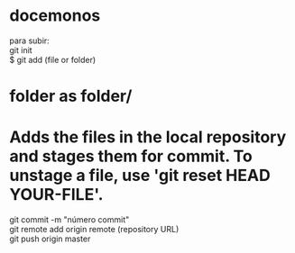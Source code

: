 # docemonos

para subir:<br/>
git init<br/>
$ git add (file or folder)<br/> 
# folder as folder/<br/>
# Adds the files in the local repository and stages them for commit. To unstage a file, use 'git reset HEAD YOUR-FILE'.<br/>
git commit -m "número commit"<br/>
git remote add origin remote (repository URL)<br/>
git push origin master<br/>
